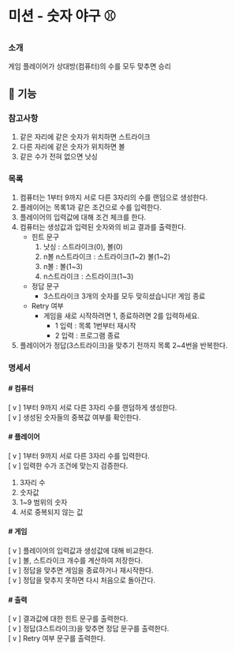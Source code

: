 # 미션 - 숫자 야구 ⚾
### 소개
게임 플레이어가 상대방(컴퓨터)의 수를 모두 맞추면 승리<br>

## 💫 기능 
### 참고사항
1. 같은 자리에 같은 숫자가 위치하면 스트라이크
2. 다른 자리에 같은 숫자가 위치하면 볼
3. 같은 수가 전혀 없으면 낫싱

### 목록
1. 컴퓨터는 1부터 9까지 서로 다른 3자리의 수를 랜덤으로 생성한다.
2. 플레이어는 목록1과 같은 조건으로 수를 입력한다.
3. 플레이어의 입력값에 대해 조건 체크를 한다.
4. 컴퓨터는 생성값과 입력된 숫자와의 비교 결과를 출력한다.
   - 힌트 문구
     1. 낫싱 : 스트라이크(0), 볼(0)
     2. n볼 n스트라이크 : 스트라이크(1~2) 볼(1~2)
     3. n볼 : 볼(1~3)
     4. n스트라이크 : 스트라이크(1~3)
   - 정답 문구
     - 3스트라이크 3개의 숫자를 모두 맞히셨습니다! 게임 종료
   - Retry 여부
     - 게임을 새로 시작하려면 1, 종료하려면 2를 입력하세요.
       - 1 입력 : 목록 1번부터 재시작
       - 2 입력 : 프로그램 종료
5. 플레이어가 정답(3스트라이크)을 맞추기 전까지 목록 2~4번을 반복한다.

### 명세서
#### # 컴퓨터<br>
[ v ] 1부터 9까지 서로 다른 3자리 수를 랜덤하게 생성한다.<br>
[ v ] 생성된 숫자들의 중복값 여부를 확인한다.<br>

#### # 플레이어<br>
[ v ] 1부터 9까지 서로 다른 3자리 수를 입력한다.<br>
[ v ] 입력한 수가 조건에 맞는지 검증한다.<br>
1. 3자리 수<br>
2. 숫자값<br>
3. 1~9 범위의 숫자<br>
4. 서로 중복되지 않는 값<br>

#### # 게임<br>
[ v ] 플레이어의 입력값과 생성값에 대해 비교한다.<br>
[ v ] 볼, 스트라이크 개수를 계산하여 저장한다.<br>
[ v ] 정답을 맞추면 게임을 종료하거나 재시작한다.<br>
[ v ] 정답을 맞추지 못하면 다시 처음으로 돌아간다.<br>

#### # 출력<br>
[ v ] 결과값에 대한 힌트 문구를 출력한다.<br>
[ v ] 정답(3스트라이크)을 맞추면 정답 문구를 출력한다.<br>
[ v ] Retry 여부 문구를 출력한다.<br>

